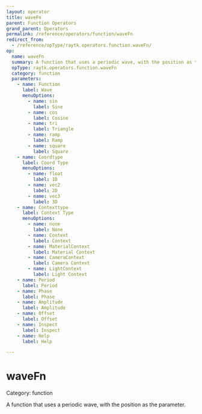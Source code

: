 ```yaml
---
layout: operator
title: waveFn
parent: Function Operators
grand_parent: Operators
permalink: /reference/operators/function/waveFn
redirect_from:
  - /reference/opType/raytk.operators.function.waveFn/
op:
  name: waveFn
  summary: A function that uses a periodic wave, with the position as the parameter.
  opType: raytk.operators.function.waveFn
  category: function
  parameters:
    - name: Function
      label: Wave
      menuOptions:
        - name: sin
          label: Sine
        - name: cos
          label: Cosine
        - name: tri
          label: Triangle
        - name: ramp
          label: Ramp
        - name: square
          label: Square
    - name: Coordtype
      label: Coord Type
      menuOptions:
        - name: float
          label: 1D
        - name: vec2
          label: 2D
        - name: vec3
          label: 3D
    - name: Contexttype
      label: Context Type
      menuOptions:
        - name: none
          label: None
        - name: Context
          label: Context
        - name: MaterialContext
          label: Material Context
        - name: CameraContext
          label: Camera Context
        - name: LightContext
          label: Light Context
    - name: Period
      label: Period
    - name: Phase
      label: Phase
    - name: Amplitude
      label: Amplitude
    - name: Offset
      label: Offset
    - name: Inspect
      label: Inspect
    - name: Help
      label: Help

---
```


# waveFn

Category: function



A function that uses a periodic wave, with the position as the parameter.